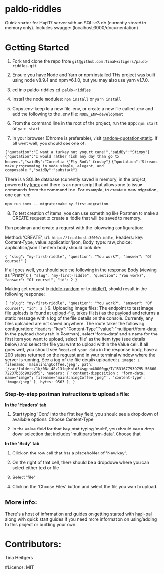 # paldo-riddles
Quick starter for Hapi17 server with an SQLite3 db (currently stored to memory only).
Includes swagger (localhost:3000/documentation)

# Getting Started
1. Fork and clone the repo from  `git@github.com:TinaHeiligers/paldo-riddles.git`

2. Ensure you have Node and Yarn or npm installed
 This project was built using node v8.9.4 and npm v6.1.0, but you may also use yarn v1.7.0.

3. cd into paldo-riddles 
`cd paldo-riddles`

4. Install the node modules:
`npm install` or `yarn install`

5. Copy .env-keep to a new file .env, or create a new file called .env and add the following to the .env file:
`NODE_ENV=development`

6. From the command line in the root of the project, run the app:
`npm start` or `yarn start`

7. In your browser (Chrome is preferable), visit [random-quotation-static](www/localhost:3000/random-quotation-static). If all went well, you should see one of:

`{"quotation":"I want a turkey nut yogurt cane!","saidBy":"Stimpy"}`
`{"quotation":"I would rather fish any day than go to heaven.","saidBy":"Cornelia \"Fly Rod\" Crosby"}`
`{"quotation":"Streams make programming in node simple, elegant, and composable.","saidBy":"substack"}`

There is a SQLite database (currently saved in memory) in the project, powered by [knex](https://www.npmjs.com/package/knex) and there is an npm script that allows one to issue commands from the command line. For example, to create a new migration, one can run:

`npm run knex -- migrate:make my-first-migration`

8. To test creation of items, you can use something like [Postman](https://www.getpostman.com/) to make a CREATE request to create a riddle that will be saved to memory.

Run postman and create a request with the folowwing configuration:

Method: 'CREATE',
url: `http://localhost:3000/riddle`,
Headers: key: Content-Type, value: application/json,
Body: type: raw, choice: application/json
The item body should look like:

`{
  "slug": "my-first-riddle",
  "question": "You work?",
  "answer": "Of course!"
}`

If all goes well, you should see the following in the response Body (viewing as 'Pretty'):
`{
    "slug": "my-first-riddle",
    "question": "You work?",
    "answer": "Of course!",
    "id": 2
}`

Making get request to [riddle-random](http://localhost:3000/riddle-random) or to [riddle/1](http://localhost:3000/riddle/1), should result in the following response:

`{
    "slug": "my-first-riddle",
    "question": "You work?",
    "answer": "Of course!",
    "id": 2
}`
9. Uploading image files:
The endpoint to test image file uploads is found at [upload-file](http://localhost:3000/upload-file), takes file(s) as the payload and returns a static message with a log of the file details on the console. Currently, any files uploaded are not saved anywhere.
The route takes the following configuration:
Headers: "key":"Content-Type","value":"multipart/form-data;
In the payload (body tab in Postman), select 'form-data' and a name for the first item you want to upload, select 'file' as the item type (see details below) and select the file you want to upload within the Value cell.
If all goes well, you should see `Received your data` in the response body, have a 200 status returned on the request and in your terminal window where the server is running, See a log of the file details uploaded:
`{ image:
   { filename: 'mainliningCoffee.jpeg',
     path: '/var/folders/1k/08z_48z13fqdsnld54sgpnx80000gp/T/1531677939795-56660-72237b35c9029df5',
     headers:
      { 'content-disposition': 'form-data; name="image"; filename="mainliningCoffee.jpeg"',
        'content-type': 'image/jpeg' },
     bytes: 9563 },
}`

### Step-by-step postman instructions to upload a file:

__In the 'Headers' tab__
1. Start typing 'Cont' into the first key field, you should see a drop down of available options. Choose Content-Type.

2. In the value field for that key, stat typing 'multi', you should see a drop down selection that includes 'multipart/form-data'. Choose that.

__In the 'Body' tab__
1. Click on the row cell that has a placeholder of 'New key', 

2. On the right of that cell, there should be a dropdown where you can select either text or file

3. Select 'file'

4. Click on the 'Choose Files' button and select the file you wan to upload.

## More info:
There's a host of information and guides on getting started with [hapi-pal](https://hapipal.com/getting-started) along with quick start guides if you need more information on using/adding to this project or building your own. 

# Contributors:
Tina Heiligers

#Licence:
MIT
